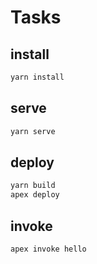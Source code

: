 # Tasks

## install

```bash
yarn install
```

## serve

```bash
yarn serve
```

## deploy

```bash
yarn build
apex deploy
```

## invoke

```bash
apex invoke hello
```
